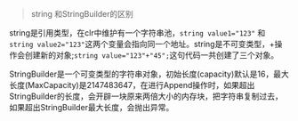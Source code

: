 >string 和StringBuilder的区别

string是引用类型，在clr中维护有一个字符串池，`string value1="123"` 和 `string value2="123"`这两个变量会指向同一个地址。string是不可变类型，+操作会创建新的对象;`string value="123"+"45";`这句代码一共创建了三个对象。

StringBuilder是一个可变类型的字符串对象，初始长度(capacity)默认是16，最大长度(MaxCapacity)是2147483647，在进行Append操作时，如果超出StringBuilder的长度，会开辟一块原来两倍大小的内存块，把字符串复制过去，如果超出StringBuilder最大长度，会抛出异常。
